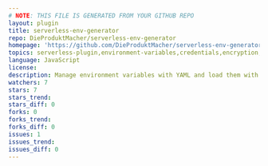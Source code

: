 ```yaml
---
# NOTE: THIS FILE IS GENERATED FROM YOUR GITHUB REPO
layout: plugin
title: serverless-env-generator
repo: DieProduktMacher/serverless-env-generator
homepage: 'https://github.com/DieProduktMacher/serverless-env-generator'
topics: serverless-plugin,environment-variables,credentials,encryption,aws,aws-kms
language: JavaScript
license: 
description: Manage environment variables with YAML and load them with dotenv. Supports variable encryption with KMS, multiple stages and custom profiles.
watchers: 7
stars: 7
stars_trend: 
stars_diff: 0
forks: 0
forks_trend: 
forks_diff: 0
issues: 1
issues_trend: 
issues_diff: 0
---
```

